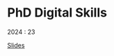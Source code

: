 # PhD Digital Skills

2024 : 23

[Slides](https://emilienschultz.github.io/phddigitalskills/#/title-slide)
